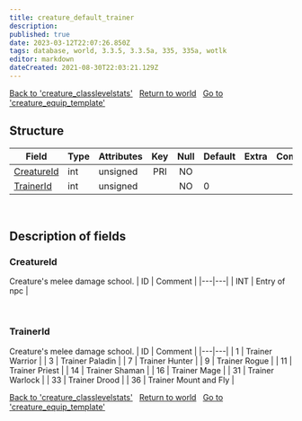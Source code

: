 ```yaml
---
title: creature_default_trainer
description: 
published: true
date: 2023-03-12T22:07:26.850Z
tags: database, world, 3.3.5, 3.3.5a, 335, 335a, wotlk
editor: markdown
dateCreated: 2021-08-30T22:03:21.129Z
---
```


<a href="https://trinitycore.info/en/database/335/world/creature_classlevelstats" class="mt-5 v-btn v-btn--depressed v-btn--flat v-btn--outlined theme--light v-size--default darkblue--text text--lighten-3"><span class="v-btn__content"><i aria-hidden="true" class="v-icon notranslate v-icon--left mdi mdi-arrow-left theme--light"></i><span>Back to 'creature_classlevelstats'</span></span></a>&nbsp;&nbsp;&nbsp;<a href="https://trinitycore.info/en/database/335/world/home" class="mt-5 v-btn v-btn--depressed v-btn--flat v-btn--outlined theme--light v-size--default darkblue--text text--lighten-3"><span class="v-btn__content"><i aria-hidden="true" class="v-icon notranslate v-icon--left mdi mdi-home-outline theme--light"></i><span>Return to world</span></span></a>&nbsp;&nbsp;&nbsp;<a href="https://trinitycore.info/en/database/335/world/creature_equip_template" class="mt-5 v-btn v-btn--depressed v-btn--flat v-btn--outlined theme--light v-size--default darkblue--text text--lighten-3"><span class="v-btn__content"><span>Go to 'creature_equip_template'</span><i aria-hidden="true" class="v-icon notranslate v-icon--right mdi mdi-arrow-right theme--light"></i></span></a>

## Structure

| Field | Type | Attributes | Key | Null | Default | Extra | Comment |
| --- | --- | --- | :---: | :---: | --- | --- | --- |
| [CreatureId](#creatureid) | int | unsigned | PRI | NO |  |  |  |
| [TrainerId](#trainerid) | int | unsigned |  | NO | 0 |  |  |
&nbsp;
## Description of fields

### CreatureId
Creature's melee damage school.
| ID | Comment |
|---|---|
| INT | Entry of npc |

&nbsp;

### TrainerId
Creature's melee damage school.
| ID | Comment |
|---|---|
| 1 | Trainer Warrior |
| 3 | Trainer Paladin |
| 7 | Trainer Hunter |
| 9 | Trainer Rogue |
| 11 | Trainer Priest |
| 14 | Trainer Shaman |
| 16 | Trainer Mage |
| 31 | Trainer Warlock |
| 33 | Trainer Drood |
| 36 | Trainer Mount and Fly |
&nbsp;

<a href="https://trinitycore.info/en/database/335/world/creature_classlevelstats" class="mt-5 v-btn v-btn--depressed v-btn--flat v-btn--outlined theme--light v-size--default darkblue--text text--lighten-3"><span class="v-btn__content"><i aria-hidden="true" class="v-icon notranslate v-icon--left mdi mdi-arrow-left theme--light"></i><span>Back to 'creature_classlevelstats'</span></span></a>&nbsp;&nbsp;&nbsp;<a href="https://trinitycore.info/en/database/335/world/home" class="mt-5 v-btn v-btn--depressed v-btn--flat v-btn--outlined theme--light v-size--default darkblue--text text--lighten-3"><span class="v-btn__content"><i aria-hidden="true" class="v-icon notranslate v-icon--left mdi mdi-home-outline theme--light"></i><span>Return to world</span></span></a>&nbsp;&nbsp;&nbsp;<a href="https://trinitycore.info/en/database/335/world/creature_equip_template" class="mt-5 v-btn v-btn--depressed v-btn--flat v-btn--outlined theme--light v-size--default darkblue--text text--lighten-3"><span class="v-btn__content"><span>Go to 'creature_equip_template'</span><i aria-hidden="true" class="v-icon notranslate v-icon--right mdi mdi-arrow-right theme--light"></i></span></a>
